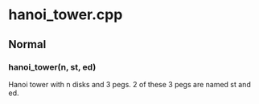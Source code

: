 # hanoi_tower.cpp

## Normal

### hanoi_tower(n, st, ed)
Hanoi tower with n disks and 3 pegs.
2 of these 3 pegs are named st and ed.